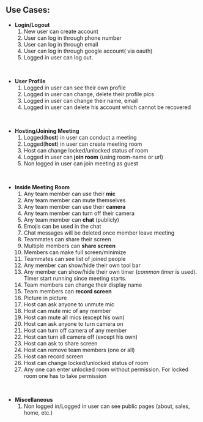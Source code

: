## Use Cases:

- **Login/Logout**
	1. New user can create account
	2. User can log in through phone number
	3. User can log in through email
	4. User can log in through google account( via oauth)
	5. Logged in user can log out.

<br />

- **User Profile**
	1. Logged in user can see their own profile
	2. Logged in user can change, delete their profile pics
	3. Logged in user can change their name, email
	4. Logged in user can delete his account which cannot be recovered

<br />

- **Hosting/Joining Meeting**
	1. Logged(**host**) in user can conduct a meeting
	2. Logged(**host**) in user can create meeting room
	3. Host can change locked/unlocked status of room
	4. Logged in user can **join room** (using room-name or url)
	5. Non logged in user can join meeting as guest

<br />

- **Inside Meeting Room**
	1. Any team member can use their **mic**
	2. Any team member can mute themselves
	3. Any team member can use their **camera**
	4. Any team member can turn off their camera
	2. Any team member can **chat** (publicly)
	3. Emojis can be used in the chat
	4. Chat messages will be deleted once member leave meeting
	5. Teammates can share their screen
	6. Multiple members can **share screen**
	7. Members can make full screen/minimize
	8. Teammates can see list of joined people
	9. Any member can show/hide their own tool bar
	10. Any member can show/hide their own timer (*common timer* is used). Timer start running since meeting starts.
	11. Team members can change their display name
	12. Team members can **record screen**
	13. Picture in picture
	14. Host can ask anyone to unmute mic
	15. Host can mute mic of any member
	16. Host can mute all mics (except his own)
	17. Host can ask anyone to turn camera on
	18. Host can turn off camera of any member
	19. Host can turn all camera off (except his own)
	20. Host can ask to share screen
	21. Host can remove team members (one or all)
	22. Host can record screen
	23. Host can change locked/unlocked status of room
	24. Any one can enter unlocked room without permission. For locked room one has to take permission

<br />

- **Miscellaneous**
	1. Non logged in/Logged in user can see public pages (about, sales, home, etc.)